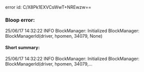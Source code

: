 error id: C/X8Pk1EXVCsWwT+NREwzw==
### Bloop error:

25/06/17 14:32:22 INFO BlockManager: Initialized BlockManager: BlockManagerId(driver, hpomen, 34079, None)
#### Short summary: 

25/06/17 14:32:22 INFO BlockManager: Initialized BlockManager: BlockManagerId(driver, hpomen, 34079,...